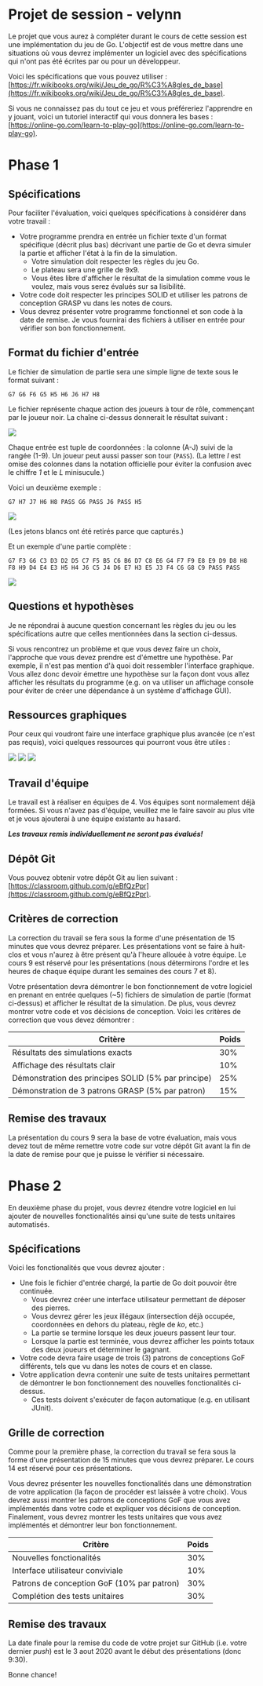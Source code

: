 
# Projet de session - velynn

Le projet que vous aurez à compléter durant le cours de cette session est une implémentation du jeu de Go. L'objectif est de vous mettre dans une situations où vous devrez implémenter un logiciel avec des spécifications qui n'ont pas été écrites par ou pour un développeur.

Voici les spécifications que vous pouvez utiliser : [https://fr.wikibooks.org/wiki/Jeu_de_go/R%C3%A8gles_de_base](https://fr.wikibooks.org/wiki/Jeu_de_go/R%C3%A8gles_de_base).

Si vous ne connaissez pas du tout ce jeu et vous préféreriez l'apprendre en y jouant, voici un tutoriel interactif qui vous donnera les bases : [https://online-go.com/learn-to-play-go](https://online-go.com/learn-to-play-go).

# Phase 1

## Spécifications

Pour faciliter l'évaluation, voici quelques spécifications à considérer dans votre travail :

* Votre programme prendra en entrée un fichier texte d'un format spécifique (décrit plus bas) décrivant une partie de Go et devra simuler la partie et afficher l'état à la fin de la simulation.
  * Votre simulation doit respecter les règles du jeu Go.
  * Le plateau sera une grille de 9x9.
  * Vous êtes libre d'afficher le résultat de la simulation comme vous le voulez, mais vous serez évalués sur sa lisibilité.
* Votre code doit respecter les principes SOLID et utiliser les patrons de conception GRASP vu dans les notes de cours.
* Vous devrez présenter votre programme fonctionnel et son code à la date de remise. Je vous fournirai des fichiers à utiliser en entrée pour vérifier son bon fonctionnement.

## Format du fichier d'entrée

Le fichier de simulation de partie sera une simple ligne de texte sous le format suivant :

    G7 G6 F6 G5 H5 H6 J6 H7 H8
    
Le fichier représente chaque action des joueurs à tour de rôle, commençant par le joueur noir. La chaîne ci-dessus donnerait le résultat suivant :

![](resources/projet_go.png)

Chaque entrée est tuple de coordonnées : la colonne (A-J) suivi de la rangée (1-9). Un joueur peut aussi passer son tour (``PASS``). (La lettre _I_ est omise des colonnes dans la notation officielle pour éviter la confusion avec le chiffre _1_ et le _L_ minisucule.)

Voici un deuxième exemple :

    G7 H7 J7 H6 H8 PASS G6 PASS J6 PASS H5
    
![](resources/projet_go2.png)

(Les jetons blancs ont été retirés parce que capturés.)

Et un exemple d'une partie complète :

    G7 F3 G6 C3 D3 D2 D5 C7 F5 B5 C6 B6 D7 C8 E6 G4 F7 F9 E8 E9 D9 D8 H8 F8 H9 D4 E4 E3 H5 H4 J6 C5 J4 D6 E7 H3 E5 J3 F4 C6 G8 C9 PASS PASS
    
![](resources/projet_go3.png)

## Questions et hypothèses

Je ne répondrai à aucune question concernant les règles du jeu ou les spécifications autre que celles mentionnées dans la section ci-dessus. 

Si vous rencontrez un problème et que vous devez faire un choix, l'approche que vous devez prendre est d'émettre une hypothèse. Par exemple, il n'est pas mention d'à quoi doit ressembler l'interface graphique. Vous allez donc devoir émettre une hypothèse sur la façon dont vous allez afficher les résultats du programme (e.g. on va utiliser un affichage console pour éviter de créer une dépendance à un système d'affichage GUI).

## Ressources graphiques

Pour ceux qui voudront faire une interface graphique plus avancée (ce n'est pas requis), voici quelques ressources qui pourront vous être utiles :

![](resources/projet_go_vide.png)
![](resources/projet_go_blanc.png)
![](resources/projet_go_noir.png)

## Travail d'équipe

Le travail est à réaliser en équipes de 4. Vos équipes sont normalement déjà formées. Si vous n'avez pas d'équipe, veuillez me le faire savoir au plus vite et je vous ajouterai à une équipe existante au hasard.

**_Les travaux remis individuellement ne seront pas évalués!_**

## Dépôt Git

Vous pouvez obtenir votre dépôt Git au lien suivant : [https://classroom.github.com/g/eBfQzPpr](https://classroom.github.com/g/eBfQzPpr).

## Critères de correction

La correction du travail se fera sous la forme d'une présentation de 15 minutes que vous devrez préparer. Les présentations vont se faire à huit-clos et vous n'aurez à être présent qu'à l'heure allouée à votre équipe. Le cours 9 est réservé pour les présentations (nous détermirons l'ordre et les heures de chaque équipe durant les semaines des cours 7 et 8).

Votre présentation devra démontrer le bon fonctionnement de votre logiciel en prenant en entrée quelques (~5) fichiers de simulation de partie (format ci-dessus) et afficher le résultat de la simulation. De plus, vous devrez montrer votre code et vos décisions de conception. Voici les critères de correction que vous devez démontrer :

| Critère                                             | Poids |
| ---                                                 | ---   |
| Résultats des simulations exacts                    | 30%   |
| Affichage des résultats clair                       | 10%   |
| Démonstration des principes SOLID (5% par principe) | 25%   |
| Démonstration de 3 patrons GRASP (5% par patron)    | 15%   |

## Remise des travaux

La présentation du cours 9 sera la base de votre évaluation, mais vous devez tout de même remettre votre code sur votre dépôt Git avant la fin de la date de remise pour que je puisse le vérifier si nécessaire.

# Phase 2

En deuxième phase du projet, vous devrez étendre votre logiciel en lui ajouter de nouvelles fonctionalités ainsi qu'une suite de tests unitaires automatisés.

## Spécifications

Voici les fonctionalités que vous devrez ajouter :

* Une fois le fichier d'entrée chargé, la partie de Go doit pouvoir être continuée. 
  * Vous devrez créer une interface utilisateur permettant de déposer des pierres.
  * Vous devrez gérer les jeux illégaux (intersection déjà occupée, coordonnées en dehors du plateau, règle de _ko_, etc.)
  * La partie se termine lorsque les deux joueurs passent leur tour.
  * Lorsque la partie est terminée, vous devrez afficher les points totaux des deux joueurs et déterminer le gagnant.
* Votre code devra faire usage de trois (3) patrons de conceptions GoF différents, tels que vu dans les notes de cours et en classe.
* Votre application devra contenir une suite de tests unitaires permettant de démontrer le bon fonctionnement des nouvelles fonctionalités ci-dessus.
  * Ces tests doivent s'exécuter de façon automatique (e.g. en utilisant JUnit).
  
## Grille de correction

Comme pour la première phase, la correction du travail se fera sous la forme d'une présentation de 15 minutes que vous devrez préparer. Le cours 14 est réservé pour ces présentations.

Vous devrez présenter les nouvelles fonctionalités dans une démonstration de votre application (la façon de procéder est laissée à votre choix). Vous devrez aussi montrer les patrons de conceptions GoF que vous avez implémentés dans votre code et expliquer vos décisions de conception. Finalement, vous devrez montrer les tests unitaires que vous avez implémentés et démontrer leur bon fonctionnement.

| Critère                                    | Poids |
| ---                                        | ---   |
| Nouvelles fonctionalités                   | 30%   |
| Interface utilisateur conviviale           | 10%   |
| Patrons de conception GoF (10% par patron) | 30%   |
| Complétion des tests unitaires             | 30%   |

## Remise des travaux

La date finale pour la remise du code de votre projet sur GitHub (i.e. votre dernier _push_) est le 3 aout 2020 avant le début des présentations (donc 9:30).


Bonne chance!
